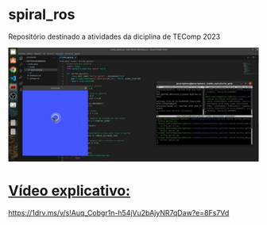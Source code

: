 # spiral_ros
Repositório destinado a atividades da diciplina de TEComp 2023

<img src="/img/turtle_spiral_img.jpeg">


# [Vídeo explicativo:](https://1drv.ms/v/s!Auq_Cobgr1n-h54jVu2bAjyNR7qDaw?e=8Fs7Vd)
  https://1drv.ms/v/s!Auq_Cobgr1n-h54jVu2bAjyNR7qDaw?e=8Fs7Vd
